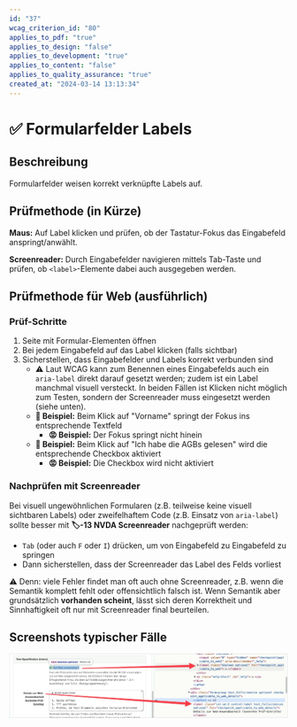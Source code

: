 ```yaml
---
id: "37"
wcag_criterion_id: "80"
applies_to_pdf: "true"
applies_to_design: "false"
applies_to_development: "true"
applies_to_content: "false"
applies_to_quality_assurance: "true"
created_at: "2024-03-14 13:13:34"
---
```


# ✅ Formularfelder Labels

## Beschreibung

Formularfelder weisen korrekt verknüpfte Labels auf.

## Prüfmethode (in Kürze)

**Maus:** Auf Label klicken und prüfen, ob der Tastatur-Fokus das Eingabefeld anspringt/anwählt.

**Screenreader:** Durch Eingabefelder navigieren mittels Tab-Taste und prüfen, ob `<label>`-Elemente dabei auch ausgegeben werden.

## Prüfmethode für Web (ausführlich)

### Prüf-Schritte

1. Seite mit Formular-Elementen öffnen
1. Bei jedem Eingabefeld auf das Label klicken (falls sichtbar)
1. Sicherstellen, dass Eingabefelder und Labels korrekt verbunden sind
    - ⚠️ Laut WCAG kann zum Benennen eines Eingabefelds auch ein `aria-label` direkt darauf gesetzt werden; zudem ist ein Label manchmal visuell versteckt. In beiden Fällen ist Klicken nicht möglich zum Testen, sondern der Screenreader muss eingesetzt werden (siehe unten).
    - **🙂 Beispiel:** Beim Klick auf "Vorname" springt der Fokus ins entsprechende Textfeld
        - **😡 Beispiel:** Der Fokus springt nicht hinein
    - **🙂 Beispiel:** Beim Klick auf "Ich habe die AGBs gelesen" wird die entsprechende Checkbox aktiviert
        - **😡 Beispiel:** Die Checkbox wird nicht aktiviert

### Nachprüfen mit Screenreader

Bei visuell ungewöhnlichen Formularen (z.B. teilweise keine visuell sichtbaren Labels) oder zweifelhaftem Code (z.B. Einsatz von `aria-label`) sollte besser mit **🏷️-13 NVDA Screenreader** nachgeprüft werden:

- `Tab` (oder auch `F` oder `I`) drücken, um von Eingabefeld zu Eingabefeld zu springen
- Dann sicherstellen, dass der Screenreader das Label des Felds vorliest

⚠️ Denn: viele Fehler findet man oft auch ohne Screenreader, z.B. wenn die Semantik komplett fehlt oder offensichtlich falsch ist. Wenn Semantik aber grundsätzlich **vorhanden scheint**, lässt sich deren Korrektheit und Sinnhaftigkeit oft nur mit Screenreader final beurteilen.

## Screenshots typischer Fälle

![Labels in A4AA](images/labels-in-a4aa.png)